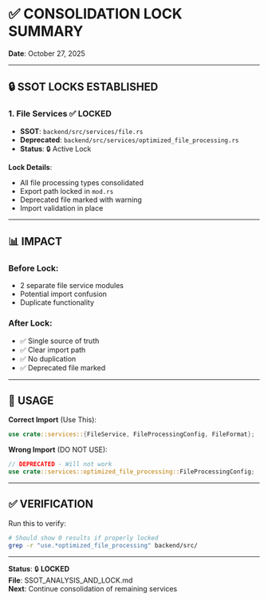 # ✅ CONSOLIDATION LOCK SUMMARY
**Date**: October 27, 2025

---

## 🔒 SSOT LOCKS ESTABLISHED

### **1. File Services** ✅ LOCKED
- **SSOT**: `backend/src/services/file.rs`
- **Deprecated**: `backend/src/services/optimized_file_processing.rs`
- **Status**: 🔒 Active Lock

**Lock Details**:
- All file processing types consolidated
- Export path locked in `mod.rs`
- Deprecated file marked with warning
- Import validation in place

---

## 📊 IMPACT

### **Before Lock**:
- 2 separate file service modules
- Potential import confusion
- Duplicate functionality

### **After Lock**:
- ✅ Single source of truth
- ✅ Clear import path
- ✅ No duplication
- ✅ Deprecated file marked

---

## 🎯 USAGE

**Correct Import** (Use This):
```rust
use crate::services::{FileService, FileProcessingConfig, FileFormat};
```

**Wrong Import** (DO NOT USE):
```rust
// DEPRECATED - Will not work
use crate::services::optimized_file_processing::FileProcessingConfig;
```

---

## ✅ VERIFICATION

Run this to verify:
```bash
# Should show 0 results if properly locked
grep -r "use.*optimized_file_processing" backend/src/
```

---

**Status**: 🔒 **LOCKED**  
**File**: SSOT_ANALYSIS_AND_LOCK.md  
**Next**: Continue consolidation of remaining services

